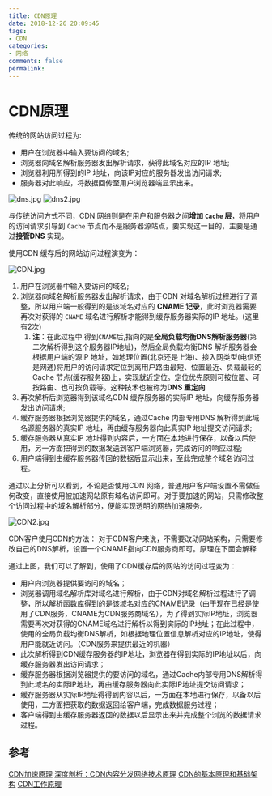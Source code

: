 ```yaml
---
title: CDN原理
date: 2018-12-26 20:09:45
tags:
- CDN
categories:
- 网络
comments: false
permalink:
---
```


# CDN原理

传统的网站访问过程为:

* 用户在浏览器中输入要访问的域名;
* 浏览器向域名解析服务器发出解析请求，获得此域名对应的IP 地址;
* 浏览器利用所得到的IP 地址，向该IP对应的服务器发出访问请求;
* 服务器对此响应，将数据回传至用户浏览器端显示出来。

![dns.jpg](DNS.jpg)
![dns2.jpg](DNS2.jpeg)

与传统访问方式不同，CDN 网络则是在用户和服务器之间**增加 `Cache` 层**，将用户的访问请求引导到 `Cache` 节点而不是服务器源站点，要实现这一目的，主要是通过**接管DNS** 实现。

使用CDN 缓存后的网站访问过程演变为：

![CDN.jpg](CDN.jpg)

1. 用户在浏览器中输入要访问的域名;
2. 浏览器向域名解析服务器发出解析请求，由于CDN 对域名解析过程进行了调整，所以用户端一般得到的是该域名对应的 **CNAME 记录**，此时浏览器需要再次对获得的 `CNAME` 域名进行解析才能得到缓存服务器实际的IP 地址。(这里有2次)
   1. **注**：在此过程中 得到`CNAME`后,指向的是**全局负载均衡DNS解析服务器**(第二次解析得到这个服务器IP地址)，然后全局负载均衡DNS 解析服务器会根据用户端的源IP 地址，如地理位置(北京还是上海)、接入网类型(电信还是网通)将用户的访问请求定位到离用户路由最短、位置最近、负载最轻的Cache 节点(缓存服务器)上，实现就近定位。定位优先原则可按位置、可按路由、也可按负载等。这种技术也被称为**DNS 重定向**
3. 再次解析后浏览器得到该域名CDN 缓存服务器的实际IP 地址，向缓存服务器发出访问请求;
4. 缓存服务器根据浏览器提供的域名，通过Cache 内部专用DNS 解析得到此域名源服务器的真实IP 地址，再由缓存服务器向此真实IP 地址提交访问请求;
5. 缓存服务器从真实IP 地址得到内容后，一方面在本地进行保存，以备以后使用，另一方面把得到的数据发送到客户端浏览器，完成访问的响应过程;
6. 用户端得到由缓存服务器传回的数据后显示出来，至此完成整个域名访问过程。

通过以上分析可以看到，不论是否使用CDN 网络，普通用户客户端设置不需做任何改变，直接使用被加速网站原有域名访问即可。对于要加速的网站，只需修改整个访问过程中的域名解析部分，便能实现透明的网络加速服务。

![CDN2.jpg](CDN2.jpeg)

CDN客户使用CDN的方法：
对于CDN客户来说，不需要改动网站架构，只需要修改自己的DNS解析，设置一个CNAME指向CDN服务商即可。原理在下面会解释

通过上图，我们可以了解到，使用了CDN缓存后的网站的访问过程变为：

* 用户向浏览器提供要访问的域名；
* 浏览器调用域名解析库对域名进行解析，由于CDN对域名解析过程进行了调整，所以解析函数库得到的是该域名对应的CNAME记录（由于现在已经是使用了CDN服务，CNAME为CDN服务商域名），为了得到实际IP地址，浏览器需要再次对获得的CNAME域名进行解析以得到实际的IP地址；在此过程中，使用的全局负载均衡DNS解析，如根据地理位置信息解析对应的IP地址，使得用户能就近访问。（CDN服务来提供最近的机器）
* 此次解析得到CDN缓存服务器的IP地址，浏览器在得到实际的IP地址以后，向缓存服务器发出访问请求；
* 缓存服务器根据浏览器提供的要访问的域名，通过Cache内部专用DNS解析得到此域名的实际IP地址，再由缓存服务器向此实际IP地址提交访问请求；
* 缓存服务器从实际IP地址得得到内容以后，一方面在本地进行保存，以备以后使用，二方面把获取的数据返回给客户端，完成数据服务过程；
* 客户端得到由缓存服务器返回的数据以后显示出来并完成整个浏览的数据请求过程。

## 参考

[CDN加速原理](https://zhuanlan.zhihu.com/p/44966787)
[深度剖析：CDN内容分发网络技术原理](https://my.oschina.net/pooz/blog/95654)
[CDN的基本原理和基础架构](https://yq.aliyun.com/articles/104041)
[CDN工作原理](https://segmentfault.com/a/1190000000538796)